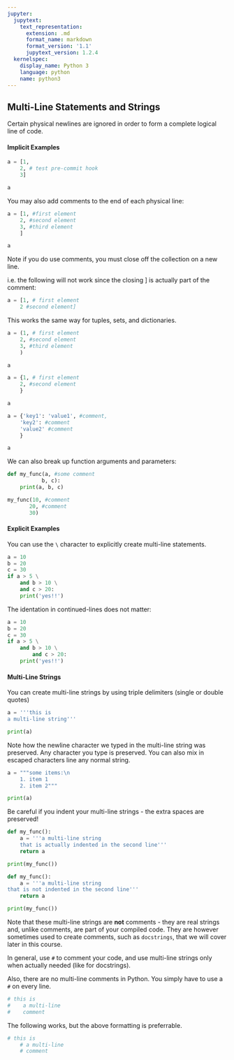 ```yaml
---
jupyter:
  jupytext:
    text_representation:
      extension: .md
      format_name: markdown
      format_version: '1.1'
      jupytext_version: 1.2.4
  kernelspec:
    display_name: Python 3
    language: python
    name: python3
---
```


## Multi-Line Statements and Strings


Certain physical newlines are ignored in order to form a complete logical line of code.


#### Implicit Examples

```python
a = [1, 
    2, # test pre-commit hook 
    3]
```

```python
a
```

You may also add comments to the end of each physical line:

```python
a = [1, #first element
    2, #second element
    3, #third element
    ]
```

```python
a
```

Note if you do use comments, you must close off the collection on a new line.

i.e. the following will not work since the closing ] is actually part of the comment:

```python
a = [1, # first element
    2 #second element]
```

This works the same way for tuples, sets, and dictionaries.

```python
a = (1, # first element
    2, #second element
    3, #third element
    )
```

```python
a
```

```python
a = {1, # first element
    2, #second element
    }
```

```python
a
```

```python
a = {'key1': 'value1', #comment,
    'key2': #comment
    'value2' #comment
    }
```

```python
a
```

We can also break up function arguments and parameters:

```python
def my_func(a, #some comment
           b, c):
    print(a, b, c)
```

```python
my_func(10, #comment
       20, #comment
       30)
```

#### Explicit Examples


You can use the ``\`` character to explicitly create multi-line statements.

```python
a = 10
b = 20
c = 30
if a > 5 \
    and b > 10 \
    and c > 20:
    print('yes!!')
```

The identation in continued-lines does not matter:

```python
a = 10
b = 20
c = 30
if a > 5 \
    and b > 10 \
        and c > 20:
    print('yes!!')
```

#### Multi-Line Strings


You can create multi-line strings by using triple delimiters (single or double quotes)

```python
a = '''this is
a multi-line string'''
```

```python
print(a)
```

Note how the newline character we typed in the multi-line string was preserved. Any character you type is preserved. You can also mix in escaped characters line any normal string.

```python
a = """some items:\n
    1. item 1
    2. item 2"""
```

```python
print(a)
```

Be careful if you indent your multi-line strings - the extra spaces are preserved!

```python
def my_func():
    a = '''a multi-line string
    that is actually indented in the second line'''
    return a
```

```python
print(my_func())
```

```python
def my_func():
    a = '''a multi-line string
that is not indented in the second line'''
    return a
```

```python
print(my_func())
```

Note that these multi-line strings are **not** comments - they are real strings and, unlike comments, are part of your compiled code. They are however sometimes used to create comments, such as ``docstrings``, that we will cover later in this course.


In general, use ``#`` to comment your code, and use multi-line strings only when actually needed (like for docstrings).


Also, there are no multi-line comments in Python. You simply have to use a ``#`` on every line.

```python
# this is
#    a multi-line
#    comment
```

The following works, but the above formatting is preferrable.

```python
# this is
    # a multi-line
    # comment
```

